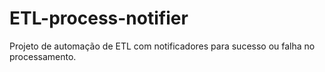 # ETL-process-notifier
Projeto de automação de ETL com notificadores para sucesso ou falha no processamento.
